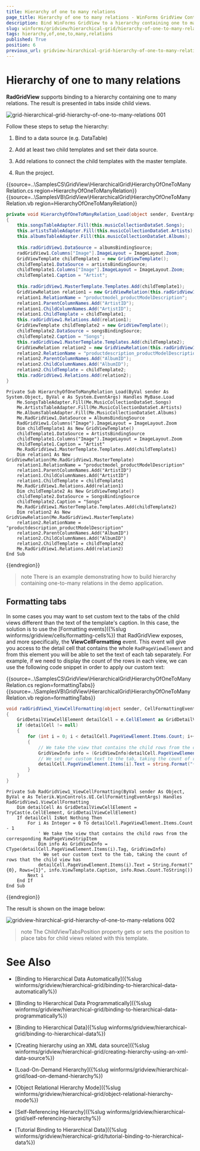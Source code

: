```yaml
---
title: Hierarchy of one to many relations
page_title: Hierarchy of one to many relations - WinForms GridView Control
description: Bind WinForms GridView to a hierarchy containing one to many relations.
slug: winforms/gridview/hierarchical-grid/hierarchy-of-one-to-many-relations
tags: hierarchy,of,one,to,many,relations
published: True
position: 6
previous_url: gridview-hirarchical-grid-hierarchy-of-one-to-many-relations
---
```


# Hierarchy of one to many relations

__RadGridView__ supports binding to a hierarchy containing one to many relations. The result is presented in tabs inside child views.

![grid-hierarchical-grid-hierarchy-of-one-to-many-relations 001](images/grid-hierarchical-grid-hierarchy-of-one-to-many-relations001.png)

Follow these steps to setup the hierarchy:

1. Bind to a data source (e.g. DataTable)

2. Add at least two child templates and set their data source.

3. Add relations to connect the child templates with the master template.

4. Run the project.

{{source=..\SamplesCS\GridView\HierarchicalGrid\HierarchyOfOneToManyRelation.cs region=HierarchyOfOneToManyRelation}} 
{{source=..\SamplesVB\GridView\HierarchicalGrid\HierarchyOfOneToManyRelation.vb region=HierarchyOfOneToManyRelation}} 

````C#
private void HierarchyOfOneToManyRelation_Load(object sender, EventArgs e)
{
    this.songsTableAdapter.Fill(this.musicCollectionDataSet.Songs);
    this.artistsTableAdapter.Fill(this.musicCollectionDataSet.Artists);
    this.albumsTableAdapter.Fill(this.musicCollectionDataSet.Albums);
   
    this.radGridView1.DataSource = albumsBindingSource;
    radGridView1.Columns["Image"].ImageLayout = ImageLayout.Zoom;
    GridViewTemplate childTemplate1 = new GridViewTemplate();
    childTemplate1.DataSource = artistsBindingSource;
    childTemplate1.Columns["Image"].ImageLayout = ImageLayout.Zoom;
    childTemplate1.Caption = "Artist";
    
    this.radGridView1.MasterTemplate.Templates.Add(childTemplate1);
    GridViewRelation relation1 = new GridViewRelation(this.radGridView1.MasterTemplate);
    relation1.RelationName = "productmodel_productModelDescription";
    relation1.ParentColumnNames.Add("ArtistID");
    relation1.ChildColumnNames.Add("ArtistID");
    relation1.ChildTemplate = childTemplate1;
    this.radGridView1.Relations.Add(relation1);
    GridViewTemplate childTemplate2 = new GridViewTemplate();
    childTemplate2.DataSource = songsBindingSource;
    childTemplate2.Caption = "Songs";
    this.radGridView1.MasterTemplate.Templates.Add(childTemplate2);
    GridViewRelation relation2 = new GridViewRelation(this.radGridView1.MasterTemplate);
    relation2.RelationName = "productdescription_productModelDescription";
    relation2.ParentColumnNames.Add("AlbumID");
    relation2.ChildColumnNames.Add("AlbumID");
    relation2.ChildTemplate = childTemplate2;
    this.radGridView1.Relations.Add(relation2);
}

````
````VB.NET
Private Sub HierarchyOfOneToManyRelation_Load(ByVal sender As System.Object, ByVal e As System.EventArgs) Handles MyBase.Load
    Me.SongsTableAdapter.Fill(Me.MusicCollectionDataSet.Songs)
    Me.ArtistsTableAdapter.Fill(Me.MusicCollectionDataSet.Artists)
    Me.AlbumsTableAdapter.Fill(Me.MusicCollectionDataSet.Albums)
    Me.RadGridView1.DataSource = AlbumsBindingSource
    RadGridView1.Columns("Image").ImageLayout = ImageLayout.Zoom
    Dim childTemplate1 As New GridViewTemplate()
    childTemplate1.DataSource = ArtistsBindingSource
    childTemplate1.Columns("Image").ImageLayout = ImageLayout.Zoom
    childTemplate1.Caption = "Artist"
    Me.RadGridView1.MasterTemplate.Templates.Add(childTemplate1)
    Dim relation1 As New GridViewRelation(Me.RadGridView1.MasterTemplate)
    relation1.RelationName = "productmodel_productModelDescription"
    relation1.ParentColumnNames.Add("ArtistID")
    relation1.ChildColumnNames.Add("ArtistID")
    relation1.ChildTemplate = childTemplate1
    Me.RadGridView1.Relations.Add(relation1)
    Dim childTemplate2 As New GridViewTemplate()
    childTemplate2.DataSource = SongsBindingSource
    childTemplate2.Caption = "Songs"
    Me.RadGridView1.MasterTemplate.Templates.Add(childTemplate2)
    Dim relation2 As New GridViewRelation(Me.RadGridView1.MasterTemplate)
    relation2.RelationName = "productdescription_productModelDescription"
    relation2.ParentColumnNames.Add("AlbumID")
    relation2.ChildColumnNames.Add("AlbumID")
    relation2.ChildTemplate = childTemplate2
    Me.RadGridView1.Relations.Add(relation2)
End Sub

````

{{endregion}} 

>note There is an example demonstrating how to build hierarchy containing one-to-many relations in the demo application.
>


## Formatting tabs

In some cases you may want to set custom text to the tabs of the child views different than the text of the template's caption. In this case, the solution is to use the [Formatting events]({%slug winforms/gridview/cells/formatting-cells%}) that RadGridView exposes, and more specifically, the __ViewCellFormatting__ event. This event will give you access to the detail cell that contains the whole `RadPageViewElement` and from this element you will be able to set the text of each tab separately. For example, if we need to display the count of the rows in each view, we can use the following code snippet in order to apply our custom text:

{{source=..\SamplesCS\GridView\HierarchicalGrid\HierarchyOfOneToManyRelation.cs region=formattingTabs}} 
{{source=..\SamplesVB\GridView\HierarchicalGrid\HierarchyOfOneToManyRelation.vb region=formattingTabs}} 

````C#
void radGridView1_ViewCellFormatting(object sender, CellFormattingEventArgs e)
{
    GridDetailViewCellElement detailCell = e.CellElement as GridDetailViewCellElement;
    if (detailCell != null)
    {
        for (int i = 0; i < detailCell.PageViewElement.Items.Count; i++)
        {
            // We take the view that contains the child rows from the corresponding RadPageViewStripItem
            GridViewInfo info = (GridViewInfo)detailCell.PageViewElement.Items[i].Tag;
            // We set our custom text to the tab, taking the count of rows that the child view has
            detailCell.PageViewElement.Items[i].Text = string.Format("{0}, Rows={1}", info.ViewTemplate.Caption, info.Rows.Count.ToString());
        }
    }
}

````
````VB.NET
Private Sub RadGridView1_ViewCellFormatting(ByVal sender As Object, ByVal e As Telerik.WinControls.UI.CellFormattingEventArgs) Handles RadGridView1.ViewCellFormatting
    Dim detailCell As GridDetailViewCellElement = TryCast(e.CellElement, GridDetailViewCellElement)
    If detailCell IsNot Nothing Then
        For i As Integer = 0 To detailCell.PageViewElement.Items.Count - 1
            ' We take the view that contains the child rows from the corresponding RadPageViewStripItem
            Dim info As GridViewInfo = CType(detailCell.PageViewElement.Items(i).Tag, GridViewInfo)
            ' We set our custom text to the tab, taking the count of rows that the child view has
            detailCell.PageViewElement.Items(i).Text = String.Format("{0}, Rows={1}", info.ViewTemplate.Caption, info.Rows.Count.ToString())
        Next i
    End If
End Sub

````

{{endregion}} 

The result is shown on the image below:

![gridview-hirarchical-grid-hierarchy-of-one-to-many-relations 002](images/gridview-hirarchical-grid-hierarchy-of-one-to-many-relations002.png)

>note The ChildViewTabsPosition property gets or sets the position to place tabs for child views related with this template.
>


# See Also
* [Binding to Hierarchical Data Automatically]({%slug winforms/gridview/hierarchical-grid/binding-to-hierarchical-data-automatically%})

* [Binding to Hierarchical Data Programmatically]({%slug winforms/gridview/hierarchical-grid/binding-to-hierarchical-data-programmatically%})

* [Binding to Hierarchical Data]({%slug winforms/gridview/hierarchical-grid/binding-to-hierarchical-data%})

* [Creating hierarchy using an XML data source]({%slug winforms/gridview/hierarchical-grid/creating-hierarchy-using-an-xml-data-source%})

* [Load-On-Demand Hierarchy]({%slug winforms/gridview/hierarchical-grid/load-on-demand-hierarchy%})

* [Object Relational Hierarchy Mode]({%slug winforms/gridview/hierarchical-grid/object-relational-hierarchy-mode%})

* [Self-Referencing Hierarchy]({%slug winforms/gridview/hierarchical-grid/self-referencing-hierarchy%})

* [Tutorial Binding to Hierarchical Data]({%slug winforms/gridview/hierarchical-grid/tutorial-binding-to-hierarchical-data%})

